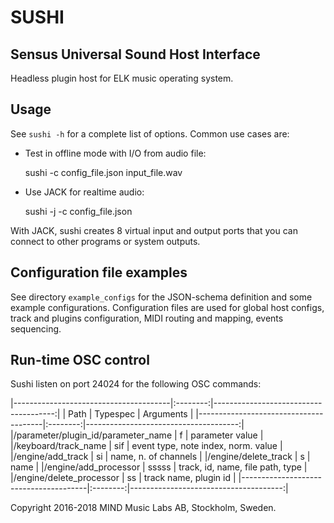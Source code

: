 # SUSHI
## Sensus Universal Sound Host Interface

Headless plugin host for ELK music operating system.

## Usage

See `sushi -h` for a complete list of options.
Common use cases are:

  * Test in offline mode with I/O from audio file:

    sushi -c config_file.json input_file.wav

  * Use JACK for realtime audio:

    sushi -j -c config_file.json

With JACK, sushi creates 8 virtual input and output ports that you can connect to other programs or system outputs.

## Configuration file examples

See directory `example_configs` for the JSON-schema definition and some example configurations.
Configuration files are used for global host configs, track and plugins configuration, MIDI routing and mapping, events sequencing.

## Run-time OSC control

Sushi listen on port 24024 for the following OSC commands:

|---------------------------------------|:--------:|--------------------------------------:| 
|              Path                     | Typespec |                  Arguments            | 
|---------------------------------------|:--------:|--------------------------------------:| 
|/parameter/plugin_id/parameter_name    |  f       | parameter value                       | 
|/keyboard/track_name                   |  sif     | event type, note index, norm. value   | 
|/engine/add_track                      |  si      | name, n. of channels                  | 
|/engine/delete_track                   |  s       | name                                  | 
|/engine/add_processor                  |  sssss   | track, id, name, file path, type      | 
|/engine/delete_processor               |  ss      | track name, plugin id                 | 
|---------------------------------------|:--------:|--------------------------------------:| 


Copyright 2016-2018 MIND Music Labs AB, Stockholm, Sweden.
